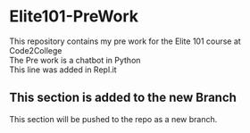 # Elite101-PreWork
This repository contains my pre work for the Elite 101 course at Code2College <br/>
The Pre work is a chatbot in Python <br/>
This line was added in Repl.it<br/>

## This section is added to the new Branch
This section will be pushed to the repo as a new branch.<br/>